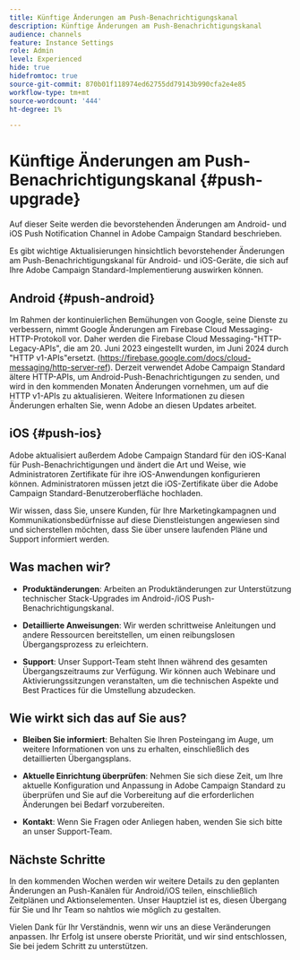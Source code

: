 ```yaml
---
title: Künftige Änderungen am Push-Benachrichtigungskanal
description: Künftige Änderungen am Push-Benachrichtigungskanal
audience: channels
feature: Instance Settings
role: Admin
level: Experienced
hide: true
hidefromtoc: true
source-git-commit: 870b01f118974ed62755dd79143b990cfa2e4e85
workflow-type: tm+mt
source-wordcount: '444'
ht-degree: 1%

---
```


# Künftige Änderungen am Push-Benachrichtigungskanal {#push-upgrade}

Auf dieser Seite werden die bevorstehenden Änderungen am Android- und iOS Push Notification Channel in Adobe Campaign Standard beschrieben.

Es gibt wichtige Aktualisierungen hinsichtlich bevorstehender Änderungen am Push-Benachrichtigungskanal für Android- und iOS-Geräte, die sich auf Ihre Adobe Campaign Standard-Implementierung auswirken können.

## Android {#push-android}

Im Rahmen der kontinuierlichen Bemühungen von Google, seine Dienste zu verbessern, nimmt Google Änderungen am Firebase Cloud Messaging-HTTP-Protokoll vor. Daher werden die Firebase Cloud Messaging-&quot;HTTP-Legacy-APIs&quot;, die am 20. Juni 2023 eingestellt wurden, im Juni 2024 durch &quot;HTTP v1-APIs&quot;ersetzt. (https://firebase.google.com/docs/cloud-messaging/http-server-ref). Derzeit verwendet Adobe Campaign Standard ältere HTTP-APIs, um Android-Push-Benachrichtigungen zu senden, und wird in den kommenden Monaten Änderungen vornehmen, um auf die HTTP v1-APIs zu aktualisieren. Weitere Informationen zu diesen Änderungen erhalten Sie, wenn Adobe an diesen Updates arbeitet.

## iOS {#push-ios}

Adobe aktualisiert außerdem Adobe Campaign Standard für den iOS-Kanal für Push-Benachrichtigungen und ändert die Art und Weise, wie Administratoren Zertifikate für ihre iOS-Anwendungen konfigurieren können. Administratoren müssen jetzt die iOS-Zertifikate über die Adobe Campaign Standard-Benutzeroberfläche hochladen.

Wir wissen, dass Sie, unsere Kunden, für Ihre Marketingkampagnen und Kommunikationsbedürfnisse auf diese Dienstleistungen angewiesen sind und sicherstellen möchten, dass Sie über unsere laufenden Pläne und Support informiert werden.

## Was machen wir?

* **Produktänderungen**: Arbeiten an Produktänderungen zur Unterstützung technischer Stack-Upgrades im Android-/iOS Push-Benachrichtigungskanal.

* **Detaillierte Anweisungen**: Wir werden schrittweise Anleitungen und andere Ressourcen bereitstellen, um einen reibungslosen Übergangsprozess zu erleichtern.

* **Support**: Unser Support-Team steht Ihnen während des gesamten Übergangszeitraums zur Verfügung. Wir können auch Webinare und Aktivierungssitzungen veranstalten, um die technischen Aspekte und Best Practices für die Umstellung abzudecken.

## Wie wirkt sich das auf Sie aus?

* **Bleiben Sie informiert**: Behalten Sie Ihren Posteingang im Auge, um weitere Informationen von uns zu erhalten, einschließlich des detaillierten Übergangsplans.

* **Aktuelle Einrichtung überprüfen**: Nehmen Sie sich diese Zeit, um Ihre aktuelle Konfiguration und Anpassung in Adobe Campaign Standard zu überprüfen und Sie auf die Vorbereitung auf die erforderlichen Änderungen bei Bedarf vorzubereiten.

* **Kontakt**: Wenn Sie Fragen oder Anliegen haben, wenden Sie sich bitte an unser Support-Team.

## Nächste Schritte

In den kommenden Wochen werden wir weitere Details zu den geplanten Änderungen an Push-Kanälen für Android/iOS teilen, einschließlich Zeitplänen und Aktionselementen. Unser Hauptziel ist es, diesen Übergang für Sie und Ihr Team so nahtlos wie möglich zu gestalten.

Vielen Dank für Ihr Verständnis, wenn wir uns an diese Veränderungen anpassen. Ihr Erfolg ist unsere oberste Priorität, und wir sind entschlossen, Sie bei jedem Schritt zu unterstützen.